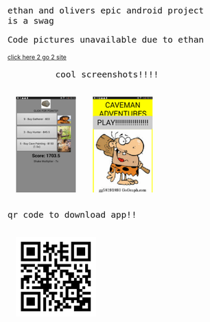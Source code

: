 <link href="https://fonts.googleapis.com/css?family=Ubuntu+Mono&display=swap" rel="stylesheet">

<div class="row">
  <div class="column">
    <p>ethan and olivers epic android project is a swag</p>
    <p>Code pictures unavailable due to ethan<br></p>
    <a href="https://thog10million.github.io/ethan-and-olivers-epic-android-project/">click here 2 go 2 site</a>
  </div>
  <div class="column">
    <p style="text-align: center;">cool screenshots!!!!<br></p>
    <img src="Screenshot_2019-11-18-10-13-38[1].png"> 
    <img src="Screenshot_2019-11-18-10-13-45[1].png">
  </div>
  <div class="column">
    <p>qr code to download app!!</p>
    <img src="qr.png" class="qr">
  </div>
</div>
<style>
  img {
    width: 30%;
    padding: 20px;
    float: left;
  }
  .container {
    margin: 0 10%;
    max-width: 100%;
  }
  .qr {
    width: 40%;
  }
  p {
    font-family: 'Ubuntu Mono', monospace;
    font-size: 20px;
  }
  div {
    margin: 0 10px;
  }
  
  .column {
    float: left;
    width: 25%;
  }

  .row:after {
    content: "";
    display: table;
    clear: both;
  }
</style>
